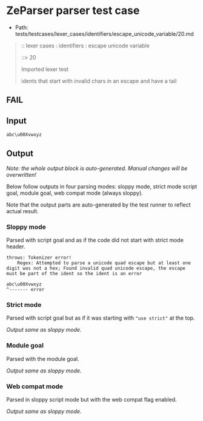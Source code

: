# ZeParser parser test case

- Path: tests/testcases/lexer_cases/identifiers/escape_unicode_variable/20.md

> :: lexer cases : identifiers : escape unicode variable
>
> ::> 20
>
> Imported lexer test
>
> idents that start with invalid chars in an escape and have a tail

## FAIL

## Input

`````js
abc\u00Xvwxyz
`````

## Output

_Note: the whole output block is auto-generated. Manual changes will be overwritten!_

Below follow outputs in four parsing modes: sloppy mode, strict mode script goal, module goal, web compat mode (always sloppy).

Note that the output parts are auto-generated by the test runner to reflect actual result.

### Sloppy mode

Parsed with script goal and as if the code did not start with strict mode header.

`````
throws: Tokenizer error!
    Regex: Attempted to parse a unicode quad escape but at least one digit was not a hex; Found invalid quad unicode escape, the escape must be part of the ident so the ident is an error

abc\u00Xvwxyz
^------- error
`````

### Strict mode

Parsed with script goal but as if it was starting with `"use strict"` at the top.

_Output same as sloppy mode._

### Module goal

Parsed with the module goal.

_Output same as sloppy mode._

### Web compat mode

Parsed in sloppy script mode but with the web compat flag enabled.

_Output same as sloppy mode._
